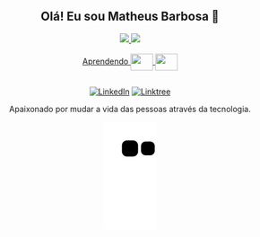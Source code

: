 <!--

-->

<!--
<div align="center"><div/>
-->

<div align="center"><div/>

## Olá! Eu sou Matheus Barbosa 👋

<!--
GitHub stats
Most Used Languages
-->

<div>
  <a href="https://github.com/ZzTheusBR">
  <img height="180cm" src="https://github-readme-stats.vercel.app/api?username=ZzTheusBR&show_icons=true&theme=dracula&include_all_commits=true&count_private=true"/>
  <img height="180cm" src="https://github-readme-stats.vercel.app/api/top-langs/?username=ZzTheusBR&layout=compact&langs_count=16&theme=dracula"/>
<div/>
 
<!-- 
Outra alternativa para GitHub stats e Most Used Languages

<div align="center">
  <a href="https://github.com/ZzTheusBR">
  <img height="180em" src="https://github-readme-stats.vercel.app/api?username=ZzTheusBR&show_icons=true&theme=dracula&include_all_commits=true&count_private=true"/>
  <img height="180em" src="https://github-readme-stats.vercel.app/api/top-langs/?username=ZzTheusBR&layout=compact&langs_count=7&theme=dracula"/>
</div>
-->

<div style="display: inline_block"><br>
  Aprendendo
  <img align="center" height="30" width="40" src="https://cdn.jsdelivr.net/gh/devicons/devicon/icons/python/python-original.svg">
  <img align="center" height="30" width="40" src="https://cdn.jsdelivr.net/gh/devicons/devicon/icons/java/java-original.svg" />
</div>
  
<!--
<div style="display: inline_block"><br/>
  <img align="center" alt="name" src="badge"/>
</div><br/>
-->

##

<!--
[![name](badge)](site)
-->

[![LinkedIn](https://img.shields.io/badge/LinkedIn-0077B5?style=for-the-badge&logo=linkedin&logoColor=white)](https://www.linkedin.com/in/matheus-barbosa-pereira-601611227/)
[![Linktree](https://img.shields.io/badge/linktree-39E09B?style=for-the-badge&logo=linktree&logoColor=white)](https://linktr.ee/zztheusbr)

<!--
![Matheus GitHub stats](https://github-readme-stats.vercel.app/api?username=ZzTheusBR&show_icons=true&theme=dracula)
[![Top Langs](https://github-readme-stats.vercel.app/api/top-langs/?username=ZzTheusBR)](https://github.com/ZzTheusBR/github-readme-stats)
-->

<!--
## Tecnologias que eu utilizo
-->
    
Apaixonado por mudar a vida das pessoas através da tecnologia.

![snake gif](https://github.com/ZzTheusBR/ZzTheusBR/blob/output/github-contribution-grid-snake.svg)

<!--
Fim
-->

<!--
Sites:
https://github.com/anuraghazra/github-readme-stats
https://dev.to/envoy_/150-badges-for-github-pnk#office
https://emojipedia.org/
https://devicon.dev/
-->

<!--
### Hi there 👋
-->

<!--
**ZzTheusBR/ZzTheusBR** is a ✨ _special_ ✨ repository because its `README.md` (this file) appears on your GitHub profile.

Here are some ideas to get you started:

- 🔭 I’m currently working on ...
- 🌱 I’m currently learning ...
- 👯 I’m looking to collaborate on ...
- 🤔 I’m looking for help with ...
- 💬 Ask me about ...
- 📫 How to reach me: ...
- 😄 Pronouns: ...
- ⚡ Fun fact: ...
-->
